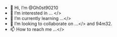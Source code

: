 - 👋 Hi, I’m @Gh0st90210
- 👀 I’m interested in ... </>
- 🌱 I’m currently learning ...</>
- 💞️ I’m looking to collaborate on ...</> and 94m32.
- 📫 How to reach me ...</>

<!---
Gh0st90210/Gh0st90210 is a ✨ special ✨ repository because its `README.md` (this file) appears on your GitHub profile.
You can click the Preview link to take a look at your changes.
--->
